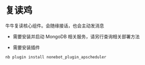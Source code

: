 # 复读鸡

牛牛复读核心组件。会随缘接话，也会主动发消息

- 需要安装并启动 MongoDB 相关服务，请另行查询相关部署方法

- 需要安装插件

```bash
nb plugin install nonebot_plugin_apscheduler
```
